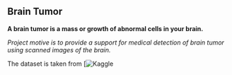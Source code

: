 ## Brain Tumor

**A brain tumor is a mass or growth of abnormal cells in your brain.**

*Project motive is to provide a support for medical detection of brain tumor using scanned images of the brain.*

The dataset is taken from [![Kaggle](https://www.kaggle.com/static/images/site-logo.svg)


